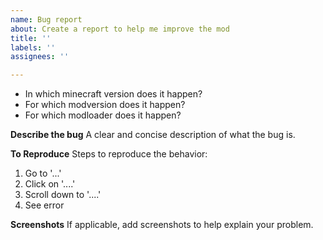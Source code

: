 ```yaml
---
name: Bug report
about: Create a report to help me improve the mod
title: ''
labels: ''
assignees: ''

---
```


- In which minecraft version does it happen?
- For which modversion does it happen?
- For which modloader does it happen?

**Describe the bug**
A clear and concise description of what the bug is.

**To Reproduce**
Steps to reproduce the behavior:
1. Go to '...'
2. Click on '....'
3. Scroll down to '....'
4. See error

**Screenshots**
If applicable, add screenshots to help explain your problem.
